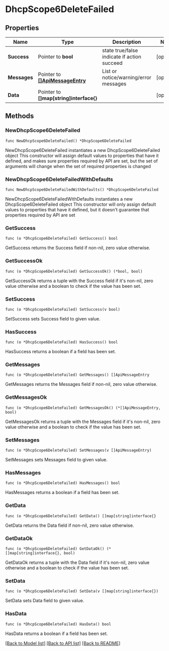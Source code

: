 # DhcpScope6DeleteFailed

## Properties

Name | Type | Description | Notes
------------ | ------------- | ------------- | -------------
**Success** | Pointer to **bool** | state true/false indicate if action succeed | [optional] 
**Messages** | Pointer to [**[]ApiMessageEntry**](ApiMessageEntry.md) | List or notice/warning/error messages | [optional] 
**Data** | Pointer to **[]map[string]interface{}** |  | [optional] 

## Methods

### NewDhcpScope6DeleteFailed

`func NewDhcpScope6DeleteFailed() *DhcpScope6DeleteFailed`

NewDhcpScope6DeleteFailed instantiates a new DhcpScope6DeleteFailed object
This constructor will assign default values to properties that have it defined,
and makes sure properties required by API are set, but the set of arguments
will change when the set of required properties is changed

### NewDhcpScope6DeleteFailedWithDefaults

`func NewDhcpScope6DeleteFailedWithDefaults() *DhcpScope6DeleteFailed`

NewDhcpScope6DeleteFailedWithDefaults instantiates a new DhcpScope6DeleteFailed object
This constructor will only assign default values to properties that have it defined,
but it doesn't guarantee that properties required by API are set

### GetSuccess

`func (o *DhcpScope6DeleteFailed) GetSuccess() bool`

GetSuccess returns the Success field if non-nil, zero value otherwise.

### GetSuccessOk

`func (o *DhcpScope6DeleteFailed) GetSuccessOk() (*bool, bool)`

GetSuccessOk returns a tuple with the Success field if it's non-nil, zero value otherwise
and a boolean to check if the value has been set.

### SetSuccess

`func (o *DhcpScope6DeleteFailed) SetSuccess(v bool)`

SetSuccess sets Success field to given value.

### HasSuccess

`func (o *DhcpScope6DeleteFailed) HasSuccess() bool`

HasSuccess returns a boolean if a field has been set.

### GetMessages

`func (o *DhcpScope6DeleteFailed) GetMessages() []ApiMessageEntry`

GetMessages returns the Messages field if non-nil, zero value otherwise.

### GetMessagesOk

`func (o *DhcpScope6DeleteFailed) GetMessagesOk() (*[]ApiMessageEntry, bool)`

GetMessagesOk returns a tuple with the Messages field if it's non-nil, zero value otherwise
and a boolean to check if the value has been set.

### SetMessages

`func (o *DhcpScope6DeleteFailed) SetMessages(v []ApiMessageEntry)`

SetMessages sets Messages field to given value.

### HasMessages

`func (o *DhcpScope6DeleteFailed) HasMessages() bool`

HasMessages returns a boolean if a field has been set.

### GetData

`func (o *DhcpScope6DeleteFailed) GetData() []map[string]interface{}`

GetData returns the Data field if non-nil, zero value otherwise.

### GetDataOk

`func (o *DhcpScope6DeleteFailed) GetDataOk() (*[]map[string]interface{}, bool)`

GetDataOk returns a tuple with the Data field if it's non-nil, zero value otherwise
and a boolean to check if the value has been set.

### SetData

`func (o *DhcpScope6DeleteFailed) SetData(v []map[string]interface{})`

SetData sets Data field to given value.

### HasData

`func (o *DhcpScope6DeleteFailed) HasData() bool`

HasData returns a boolean if a field has been set.


[[Back to Model list]](../README.md#documentation-for-models) [[Back to API list]](../README.md#documentation-for-api-endpoints) [[Back to README]](../README.md)



